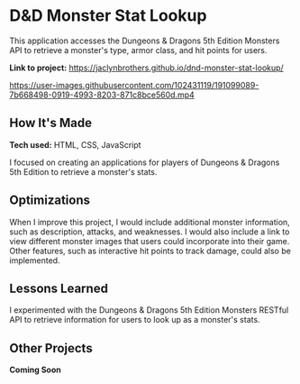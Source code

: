 # D&D Monster Stat Lookup
This application accesses the Dungeons & Dragons 5th Edition Monsters API to retrieve a monster's type, armor class, and hit points for users.

**Link to project:** https://jaclynbrothers.github.io/dnd-monster-stat-lookup/

https://user-images.githubusercontent.com/102431119/191099089-7b668498-0919-4993-8203-871c8bce560d.mp4

## How It's Made

**Tech used:** HTML, CSS, JavaScript

I focused on creating an applications for players of Dungeons & Dragons 5th Edition to retrieve a monster's stats.

## Optimizations

When I improve this project, I would include additional monster information, such as description, attacks, and weaknesses. I would also include a link to view different monster images that users could incorporate into their game. Other features, such as interactive hit points to track damage, could also be implemented.

## Lessons Learned

I experimented with the Dungeons & Dragons 5th Edition Monsters RESTful API to retrieve information for users to look up as a monster's stats.

## Other Projects

**Coming Soon**

<!-- <table bordercolor="#66b2b2">
  <tr>
    <td width="33.3%"  style="align:center;" valign="top">
	<a target="_blank" href="#">**Coming Soon**</a>
    	<br>
    	<a target="_blank" href="#">
    	<img src="#" width="100%"  alt="#">
        </a>
    </td>
    <td width="33.3%" valign="top">
	<a target="_blank" href="#">**Coming Soon**</a>
      	<br>
        <a target="_blank" href="#">
          <img src="#" width="100%" alt="#">
        </a>
    </td>
    <td width="33.3%" valign="top">
	<a target="_blank" href="#">**Coming Soon**</a>
        <br>
        <a target="_blank" href="#">
          <img src="#" width="100%" alt="#">
        </a>
    </td>
  </tr>
</table> -->